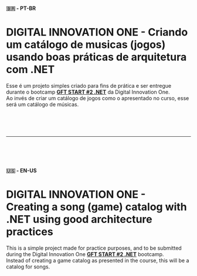 #### 🇧🇷 - PT-BR
# DIGITAL INNOVATION ONE - Criando um catálogo de musicas (jogos) usando boas práticas de arquitetura com .NET

Esse é um projeto simples criado para fins de prática e ser entregue durante o bootcamp [**GFT START #2 .NET**](https://web.digitalinnovation.one/track/gft-start-2-net) da Digital Innovation One.  
Ao invés de criar um catálogo de jogos como o apresentado no curso, esse será um catálogo de músicas.


<br />
<br />
<br />

---

<br />
<br />
<br />

#### 🇺🇸 - EN-US
# DIGITAL INNOVATION ONE - Creating a song (game) catalog with .NET using good architecture practices

This is a simple project made for practice purposes, and to be submitted during the Digital Innovation One [**GFT START #2 .NET**](https://web.digitalinnovation.one/track/gft-start-2-net) bootcamp.  
Instead of creating a game catalog as presented in the course, this will be a catalog for songs.